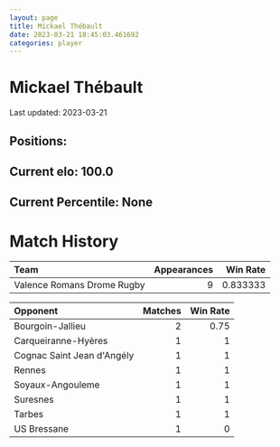 ```yaml
---  
layout: page  
title: Mickael Thébault  
date: 2023-03-21 18:45:03.461692  
categories: player  
---
```

# Mickael Thébault


Last updated: 2023-03-21
## Positions: 

## Current elo: 100.0

## Current Percentile: None

# Match History


| Team                       |   Appearances |   Win Rate |
|:---------------------------|--------------:|-----------:|
| Valence Romans Drome Rugby |             9 |   0.833333 |

| Opponent                   |   Matches |   Win Rate |
|:---------------------------|----------:|-----------:|
| Bourgoin-Jallieu           |         2 |       0.75 |
| Carqueiranne-Hyères        |         1 |       1    |
| Cognac Saint Jean d'Angély |         1 |       1    |
| Rennes                     |         1 |       1    |
| Soyaux-Angouleme           |         1 |       1    |
| Suresnes                   |         1 |       1    |
| Tarbes                     |         1 |       1    |
| US Bressane                |         1 |       0    |